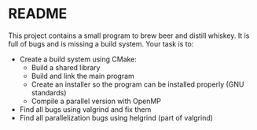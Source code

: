 README
=======

This project contains a small program to brew beer and distill whiskey. It is
full of bugs and is missing a build system. Your task is to:

* Create a build system using CMake:
  * Build a shared library
  * Build and link the main program
  * Create an installer so the program can be installed properly (GNU
    standards)
  * Compile a parallel version with OpenMP
* Find all bugs using valgrind and fix them
* Find all parallelization bugs using helgrind (part of valgrind)
